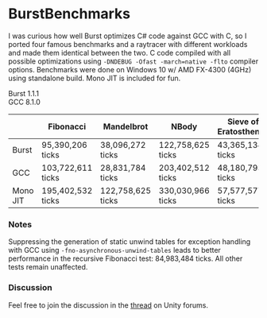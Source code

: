 # BurstBenchmarks
I was curious how well Burst optimizes C# code against GCC with C, so I ported four famous benchmarks and a raytracer with different workloads and made them identical between the two. C code compiled with all possible optimizations using `-DNDEBUG -Ofast -march=native -flto` compiler options. Benchmarks were done on Windows 10 w/ AMD FX-4300 (4GHz) using standalone build. Mono JIT is included for fun.

Burst 1.1.1<br/>
GCC 8.1.0

|          | Fibonacci         | Mandelbrot        | NBody             | Sieve of Eratosthenes | Pixar Raytracer     |
|----------|-------------------|-------------------|-------------------|-----------------------|----------------------
| Burst    | 95,390,206 ticks  | 38,096,272 ticks  | 122,758,625 ticks | 43,365,134 ticks      | 238,603,517 ticks   |
| GCC      | 103,722,611 ticks | 28,831,784 ticks  | 203,402,512 ticks | 48,180,793 ticks      | 70,737,868 ticks    |
| Mono JIT | 195,402,532 ticks | 122,758,625 ticks | 330,030,966 ticks | 57,577,577 ticks      | 1,386,450,841 ticks |

### Notes
Suppressing the generation of static unwind tables for exception handling with GCC using `-fno-asynchronous-unwind-tables` leads to better performance in the recursive Fibonacci test: 84,983,484 ticks. All other tests remain unaffected.

### Discussion
Feel free to join the discussion in the [thread](https://forum.unity.com/threads/benchmarking-burst-against-gcc-machine-code-fibonacci-mandelbrot-nbody.715133/) on Unity forums.
